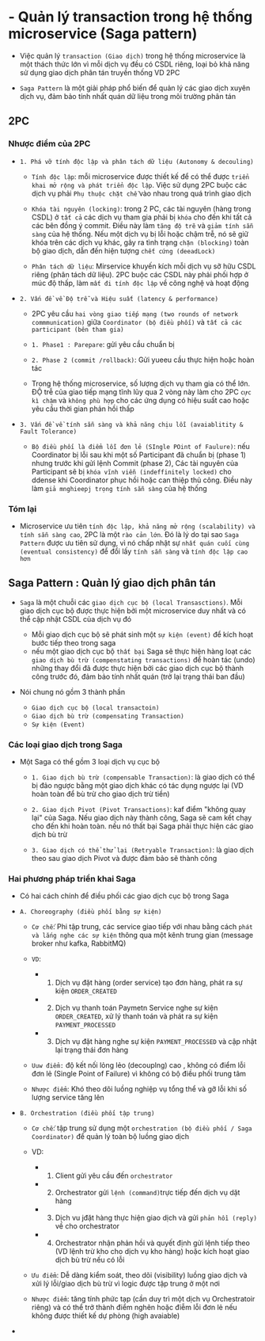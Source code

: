 
# - Quản lý transaction trong hệ thống microservice (Saga pattern)

- Việc quản lý `transaction (Giao dịch)` trong hệ thống microservice là một thách thức lớn vì mỗi dịch vụ đều có CSDL riêng, loại bỏ khả năng sử dụng giao dịch phân tán truyền thống  VD 2PC

- `Saga Pattern` là một giải pháp phổ biến để quản lý các giao dịch xuyên dịch vụ, đảm bảo tính nhất quán dữ liệu trong môi trường phân tán
## 2PC 

### Nhược điểm của 2PC

- `1. Phá vỡ tính độc lập và phân tách dữ liệu (Autonomy & decouling)`
    - `Tính độc lập`: mỗi microservice được thiết kế để có thể được `triển khai mở rộng và phát triển độc lập`. Việc sử dụng 2PC buộc các dịch vụ phải `Phụ thuộc chặt chễ` vào nhau trong quá trình giao dịch

    - `Khóa tài nguyên (locking)`: trong 2 PC, các tài nguyên (hàng trong CSDL) ở `tất cả` các dịch vụ tham gia phải bị `khóa` cho đến khi tất cả các bên đồng ý commit. Điều này làm `tăng độ trẽ` và `giảm tính sẵn sàng` của hệ thống. Nếu một dịch vụ bị lỗi hoặc chậm trễ, nó sẽ giữ khóa trên các dịch vụ khác, gây ra tình trạng `chặn (blocking)` toàn bộ giao dịch, dẫn đến hiện tượng `chết cứng (deeadLock)`

    - `Phân tách dữ liệu`: Mirservice khuyến kích mỗi dịch vụ sỡ hữu CSDL riêng (phân tách dữ liệu). 2PC buộc các CSDL này phải phối hợp ở múc độ thấp, làm `mất đi tính độc lập` về công nghệ và hoạt động

- `2. Vấn đề về Độ trễ và Hiệu suất (latency & performance)`
    - 2PC yêu cầu `hai vòng giao tiếp mạng (two rounds of network commmunication)` giữa `Coordinator (bộ điều phối)` và `tất cả các participant (bên tham gia)`
    - `1. Phase1 : Parepare`: gửi yêu cầu chuẩn bị
    - `2. Phase 2 (commit /rollback)`: Gửi yueeu cầu thực hiện hoặc hoàn tác

    - Trong hệ thống microservice, số lượng dịch vụ tham gia có thể lớn. ĐỘ trễ của giao tiếp mạng tĩnh lũy qua 2 vòng này làm cho 2PC `cực kì chậm` và `không phù hợp` cho các ứng dụng có hiệu suất cao hoặc yêu cầu thời gian phản hồi thấp

- `3. Vấn đề về tính sẵn sàng và khả năng chịu lỗi (avaiablitity & Fault Tolerance)`
    - `Bộ điều phối là điểm lỗi đơn lẻ (SIngle POint of Faulure)`: nếu Coordinator bị lỗi sau khi một số Participant đã chuẩn bị (phase 1) nhưng trước khi gửi lệnh Commit (phase 2), Các tài nguyên của Participant sẽ bị `khóa vĩnh viễn (indeffinitely locked)` cho ddense khi Coordinator phục hồi hoặc can thiệp thủ công. Điều này làm `giả mnghieepj trọng tính sẵn sàng` của hệ thống 

### Tóm lại

- Microservice ưu tiên `tính độc lập, khả năng mở rộng (scalability) và tính sẵn sàng cao`, 2PC là một `rào cản lớn`. Đó là lý do tại sao `Saga Pattern` được ưu tiên sử dụng, vì nó chấp nhật sự `nhất quán cuối cùng (eventual consistency)` để đổi lấy `tính sẵn sàng` và `tính độc lập cao hơn`

## Saga  Pattern : Quản lý giao dịch phân tán

- `Saga` là một chuỗi các `giao dịch cục bộ (local Transasctions)`. Mỗi giao dịch cục bộ được thực hiện bởi một microservice duy nhất và có thể cập nhật CSDL của dịch vụ đó
    - Mỗi giao dịch cục bộ sẽ phát sinh một `sự kiện (event)` để kích hoạt bước tiếp theo trong saga
    - nếu một giao dịch cục bộ `thất bại` Saga sẽ thực hiện hàng loạt các `giao dịch bù trừ (compenstating transactions)` để hoàn tác (undo) những thay đổi đã được thực hiện bởi các giao dịch cục bộ thành công trước đó, đảm bảo tính nhất quán (trở lại trạng thái ban đầu)

- Nói chung nó gồm 3 thành phần
    - `Giao dịch cục bộ (local transactoin)`
    - `Giao dịch bù trừ (compensating Transaction)`
    - `Sự kiện (Event)`

### Các loại giao dịch trong Saga

- Một Saga có thể gồm 3 loại dịch vụ cục bộ
    - `1. Giao dịch bù trừ (compensable Transaction)`: là giao dịch có thể bị đảo ngược bằng một giao dịch khác có tác dụng ngược lại (VD hoàn toàn để bù trừ cho giao dịch trừ tiền)

    - `2. Giao dịch Pivot (Pivot Transactions)`: kaf điểm "không quay lại" của Saga. Nếu giao dịch này thành công, Saga sẽ cam kết chạy cho đến khi hoàn toàn. nếu nó thất bại  Saga phải thực hiện các giao dịch bù trừ
    - `3. Giao dịch có thể thử lại (Retryable Transaction)`: là giao dịch theo sau giao dịch Pivot và được đảm bảo sẽ thành công

### Hai phương pháp triển khai Saga

- Có hai cách chính để điều phối các giao dịch cục bộ trong Saga

- `A. Choreography (điều phối bằng sự kiện)`
    - `Cơ chế`: Phi tập trung, các service giao tiếp với nhau bằng cách `phát và lắng nghe các sự kiện` thông qua một kênh trung gian (message broker như kafka, RabbitMQ)
    - `VD`: 
        - 1. Dịch vụ đặt hàng (order service) tạo đơn hàng, phát ra sự kiện `ORDER_CREATED`
        - 2. Dịch vụ thanh toán Paymetn Service nghe sự kiện `ORDER_CREATED`, xử lý thanh toán và phát ra sự kiện `PAYMENT_PROCESSED`
        - 3. Dịch vụ đặt hàng nghe sự kiện `PAYMENT_PROCESSED` và cập nhật lại trạng thái đơn hàng

    - `Uuw điểm:` độ kết nối lỏng lẻo (decouplng) cao , không có điểm lỗi đơn lẻ (Single Point of Failure) vì không có bộ điều phối trung tâm
    - `Nhược điểm`: Khó theo dõi luồng nghiệp vụ tổng thể và gỡ lỗi khi số lượng service tăng lên

- `B. Orchestration (điều phối tập trung)`
    - `Cơ chế`: tập trung sử dụng một `orchestration (bộ điều phối / Saga Coordinator)` để quản lý toàn bộ luồng giao dịch

    - VD: 
        - 1. Client gửi yêu cầu đến `orchestrator`
        - 2. Orchestrator gửi `lệnh (command)`trực tiếp đến dịch vụ dặt hàng
        - 3. Dịch vu jđặt hàng thực hiện giao dịch và gửi `phản hồi (reply)` về cho orchestrator
        - 4. Orchestrator nhận phản hồi và quyết định gửi lệnh tiếp theo (VD lệnh trừ kho cho dịch vụ kho hàng) hoặc kích hoạt giao dịch bù trừ nếu có lỗi

    - `Ưu điểm`: Dễ dàng kiểm soát, theo dõi (visibility) luồng giao dịch và xửi lý lỗi/giao dịch bù trừ vì logic được tập trung ở một nơi
    - `Nhược điểm`: tăng tính phức tạp (cần duy trì một dịch vụ Orchestratoir riêng) và có thể trở thành điểm nghẽn hoặc điễm lỗi đơn lẻ nếu không được thiết kế dự phòng (high avaiable)

- 